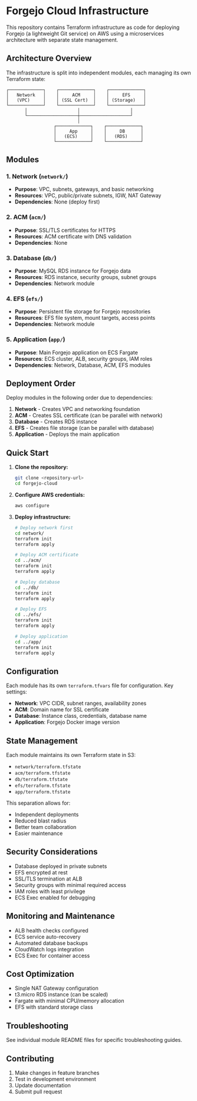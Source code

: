 # Forgejo Cloud Infrastructure

This repository contains Terraform infrastructure as code for deploying Forgejo (a lightweight Git service) on AWS using a microservices architecture with separate state management.

## Architecture Overview

The infrastructure is split into independent modules, each managing its own Terraform state:

```
┌─────────────┐    ┌─────────────┐    ┌─────────────┐
│   Network   │    │     ACM     │    │     EFS     │
│   (VPC)     │    │ (SSL Cert)  │    │ (Storage)   │
└─────────────┘    └─────────────┘    └─────────────┘
       │                   │                   │
       └───────────────────┼───────────────────┘
                           │
                  ┌─────────────┐    ┌─────────────┐
                  │     App     │    │     DB      │
                  │   (ECS)     │    │   (RDS)     │
                  └─────────────┘    └─────────────┘
```

## Modules

### 1. Network (`network/`)
- **Purpose**: VPC, subnets, gateways, and basic networking
- **Resources**: VPC, public/private subnets, IGW, NAT Gateway
- **Dependencies**: None (deploy first)

### 2. ACM (`acm/`)
- **Purpose**: SSL/TLS certificates for HTTPS
- **Resources**: ACM certificate with DNS validation
- **Dependencies**: None

### 3. Database (`db/`)
- **Purpose**: MySQL RDS instance for Forgejo data
- **Resources**: RDS instance, security groups, subnet groups
- **Dependencies**: Network module

### 4. EFS (`efs/`)
- **Purpose**: Persistent file storage for Forgejo repositories
- **Resources**: EFS file system, mount targets, access points
- **Dependencies**: Network module

### 5. Application (`app/`)
- **Purpose**: Main Forgejo application on ECS Fargate
- **Resources**: ECS cluster, ALB, security groups, IAM roles
- **Dependencies**: Network, Database, ACM, EFS modules

## Deployment Order

Deploy modules in the following order due to dependencies:

1. **Network** - Creates VPC and networking foundation
2. **ACM** - Creates SSL certificate (can be parallel with network)
3. **Database** - Creates RDS instance
4. **EFS** - Creates file storage (can be parallel with database)
5. **Application** - Deploys the main application

## Quick Start

1. **Clone the repository:**
   ```bash
   git clone <repository-url>
   cd forgejo-cloud
   ```

2. **Configure AWS credentials:**
   ```bash
   aws configure
   ```

3. **Deploy infrastructure:**
   ```bash
   # Deploy network first
   cd network/
   terraform init
   terraform apply
   
   # Deploy ACM certificate
   cd ../acm/
   terraform init
   terraform apply
   
   # Deploy database
   cd ../db/
   terraform init
   terraform apply
   
   # Deploy EFS
   cd ../efs/
   terraform init
   terraform apply
   
   # Deploy application
   cd ../app/
   terraform init
   terraform apply
   ```

## Configuration

Each module has its own `terraform.tfvars` file for configuration. Key settings:

- **Network**: VPC CIDR, subnet ranges, availability zones
- **ACM**: Domain name for SSL certificate
- **Database**: Instance class, credentials, database name
- **Application**: Forgejo Docker image version

## State Management

Each module maintains its own Terraform state in S3:
- `network/terraform.tfstate`
- `acm/terraform.tfstate`
- `db/terraform.tfstate`
- `efs/terraform.tfstate`
- `app/terraform.tfstate`

This separation allows for:
- Independent deployments
- Reduced blast radius
- Better team collaboration
- Easier maintenance

## Security Considerations

- Database deployed in private subnets
- EFS encrypted at rest
- SSL/TLS termination at ALB
- Security groups with minimal required access
- IAM roles with least privilege
- ECS Exec enabled for debugging

## Monitoring and Maintenance

- ALB health checks configured
- ECS service auto-recovery
- Automated database backups
- CloudWatch logs integration
- ECS Exec for container access

## Cost Optimization

- Single NAT Gateway configuration
- t3.micro RDS instance (can be scaled)
- Fargate with minimal CPU/memory allocation
- EFS with standard storage class

## Troubleshooting

See individual module README files for specific troubleshooting guides.

## Contributing

1. Make changes in feature branches
2. Test in development environment
3. Update documentation
4. Submit pull request
